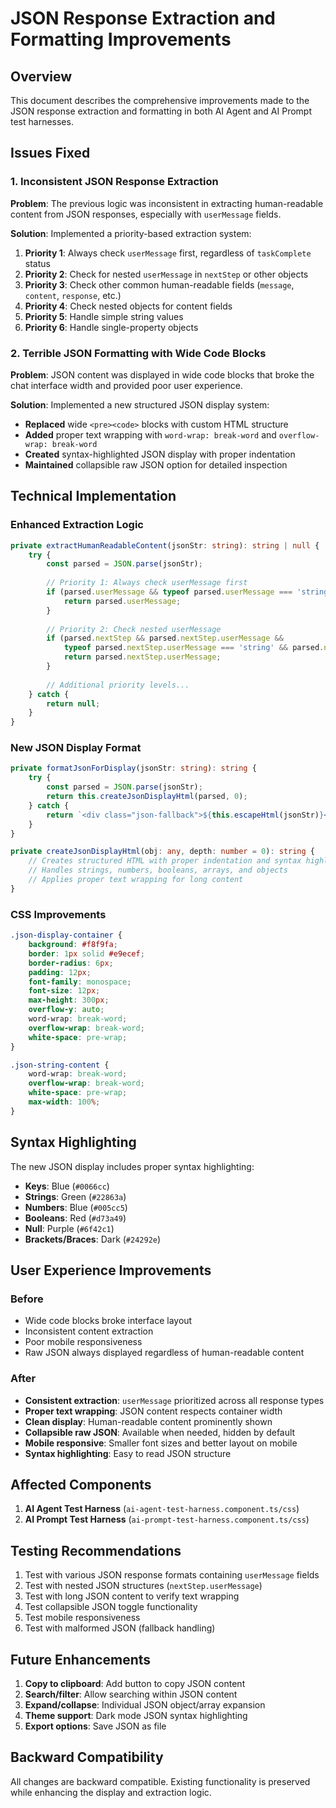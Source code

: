 # JSON Response Extraction and Formatting Improvements

## Overview

This document describes the comprehensive improvements made to the JSON response extraction and formatting in both AI Agent and AI Prompt test harnesses.

## Issues Fixed

### 1. Inconsistent JSON Response Extraction

**Problem**: The previous logic was inconsistent in extracting human-readable content from JSON responses, especially with `userMessage` fields.

**Solution**: Implemented a priority-based extraction system:

1. **Priority 1**: Always check `userMessage` first, regardless of `taskComplete` status
2. **Priority 2**: Check for nested `userMessage` in `nextStep` or other objects  
3. **Priority 3**: Check other common human-readable fields (`message`, `content`, `response`, etc.)
4. **Priority 4**: Check nested objects for content fields
5. **Priority 5**: Handle simple string values
6. **Priority 6**: Handle single-property objects

### 2. Terrible JSON Formatting with Wide Code Blocks

**Problem**: JSON content was displayed in wide code blocks that broke the chat interface width and provided poor user experience.

**Solution**: Implemented a new structured JSON display system:

- **Replaced** wide `<pre><code>` blocks with custom HTML structure
- **Added** proper text wrapping with `word-wrap: break-word` and `overflow-wrap: break-word`
- **Created** syntax-highlighted JSON display with proper indentation
- **Maintained** collapsible raw JSON option for detailed inspection

## Technical Implementation

### Enhanced Extraction Logic

```typescript
private extractHumanReadableContent(jsonStr: string): string | null {
    try {
        const parsed = JSON.parse(jsonStr);
        
        // Priority 1: Always check userMessage first
        if (parsed.userMessage && typeof parsed.userMessage === 'string' && parsed.userMessage.trim()) {
            return parsed.userMessage;
        }
        
        // Priority 2: Check nested userMessage
        if (parsed.nextStep && parsed.nextStep.userMessage && 
            typeof parsed.nextStep.userMessage === 'string' && parsed.nextStep.userMessage.trim()) {
            return parsed.nextStep.userMessage;
        }
        
        // Additional priority levels...
    } catch {
        return null;
    }
}
```

### New JSON Display Format

```typescript
private formatJsonForDisplay(jsonStr: string): string {
    try {
        const parsed = JSON.parse(jsonStr);
        return this.createJsonDisplayHtml(parsed, 0);
    } catch {
        return `<div class="json-fallback">${this.escapeHtml(jsonStr)}</div>`;
    }
}

private createJsonDisplayHtml(obj: any, depth: number = 0): string {
    // Creates structured HTML with proper indentation and syntax highlighting
    // Handles strings, numbers, booleans, arrays, and objects
    // Applies proper text wrapping for long content
}
```

### CSS Improvements

```css
.json-display-container {
    background: #f8f9fa;
    border: 1px solid #e9ecef;
    border-radius: 6px;
    padding: 12px;
    font-family: monospace;
    font-size: 12px;
    max-height: 300px;
    overflow-y: auto;
    word-wrap: break-word;
    overflow-wrap: break-word;
    white-space: pre-wrap;
}

.json-string-content {
    word-wrap: break-word;
    overflow-wrap: break-word;
    white-space: pre-wrap;
    max-width: 100%;
}
```

## Syntax Highlighting

The new JSON display includes proper syntax highlighting:

- **Keys**: Blue (`#0066cc`)
- **Strings**: Green (`#22863a`) 
- **Numbers**: Blue (`#005cc5`)
- **Booleans**: Red (`#d73a49`)
- **Null**: Purple (`#6f42c1`)
- **Brackets/Braces**: Dark (`#24292e`)

## User Experience Improvements

### Before
- Wide code blocks broke interface layout
- Inconsistent content extraction
- Poor mobile responsiveness
- Raw JSON always displayed regardless of human-readable content

### After
- **Consistent extraction**: `userMessage` prioritized across all response types
- **Proper text wrapping**: JSON content respects container width
- **Clean display**: Human-readable content prominently shown
- **Collapsible raw JSON**: Available when needed, hidden by default
- **Mobile responsive**: Smaller font sizes and better layout on mobile
- **Syntax highlighting**: Easy to read JSON structure

## Affected Components

1. **AI Agent Test Harness** (`ai-agent-test-harness.component.ts/css`)
2. **AI Prompt Test Harness** (`ai-prompt-test-harness.component.ts/css`)

## Testing Recommendations

1. Test with various JSON response formats containing `userMessage` fields
2. Test with nested JSON structures (`nextStep.userMessage`)
3. Test with long JSON content to verify text wrapping
4. Test collapsible JSON toggle functionality
5. Test mobile responsiveness
6. Test with malformed JSON (fallback handling)

## Future Enhancements

1. **Copy to clipboard**: Add button to copy JSON content
2. **Search/filter**: Allow searching within JSON content
3. **Expand/collapse**: Individual JSON object/array expansion
4. **Theme support**: Dark mode JSON syntax highlighting
5. **Export options**: Save JSON as file

## Backward Compatibility

All changes are backward compatible. Existing functionality is preserved while enhancing the display and extraction logic.